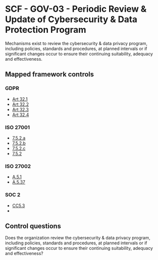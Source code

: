 # SCF - GOV-03 - Periodic Review & Update of Cybersecurity & Data Protection Program
Mechanisms exist to review the cybersecurity & data privacy program, including policies, standards and procedures, at planned intervals or if significant changes occur to ensure their continuing suitability, adequacy and effectiveness. 
## Mapped framework controls
### GDPR
- [Art 32.1](../gdpr/art32.md#Article-321)
- [Art 32.2](../gdpr/art32.md#Article-322)
- [Art 32.3](../gdpr/art32.md#Article-323)
- [Art 32.4](../gdpr/art32.md#Article-324)
  
### ISO 27001
- [7.5.2.a](../iso27001/7.md#752a)
- [7.5.2.b](../iso27001/7.md#752b)
- [7.5.2.c](../iso27001/7.md#752c)
- [7.5.2](../iso27001/7.md#752)
  
### ISO 27002
- [A.5.1](../iso27002/a-5.md#a51)
- [A.5.37](../iso27002/a-5.md#a537)
  
### SOC 2
- [CC5.3](../soc2/cc53.md)
- [](../soc2/.md)
  
## Control questions
Does the organization review the cybersecurity & data privacy program, including policies, standards and procedures, at planned intervals or if significant changes occur to ensure their continuing suitability, adequacy and effectiveness? 
  